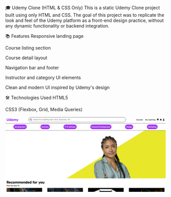 🎓 Udemy Clone (HTML & CSS Only)
This is a static Udemy Clone project built using only HTML and CSS. The goal of this project was to replicate the look and feel of the Udemy platform as a front-end design practice, without any dynamic functionality or backend integration.

📚 Features
Responsive landing page

Course listing section

Course detail layout

Navigation bar and footer

Instructor and category UI elements

Clean and modern UI inspired by Udemy's design

🛠️ Technologies Used
HTML5

CSS3 (Flexbox, Grid, Media Queries)

![project preview](images/udemy-pic.PNG)

